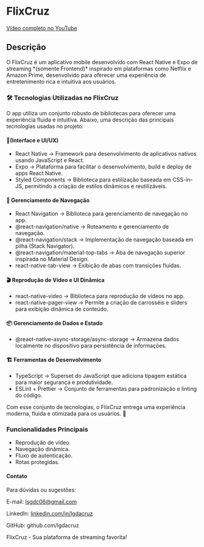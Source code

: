 <h1>FlixCruz</h1> 

<a href="https://www.youtube.com/watch?v=f0ryhWBkcVs">Vídeo completo no YouTube</a>

<h2>Descrição</h2> 
O FlixCruz é um aplicativo mobile desenvolvido com React Native e Expo de streaming *(somente Frontend)* inspirado em plataformas como Netflix e Amazon Prime, desenvolvido para oferecer uma experiência de entretenimento rica e intuitiva aos usuários.

<h3>🛠 Tecnologias Utilizadas no FlixCruz</h3>
O app utiliza um conjunto robusto de bibliotecas para oferecer uma experiência fluida e intuitiva. Abaixo, uma descrição das principais tecnologias usadas no projeto:

<h4>📱(Interface e UI/UX)</h4>
<ul>
<li>React Native → Framework para desenvolvimento de aplicativos nativos usando JavaScript e React.</li>
<li>Expo → Plataforma para facilitar o desenvolvimento, build e deploy de apps React Native.</li>
<li>Styled Components → Biblioteca para estilização baseada em CSS-in-JS, permitindo a criação de estilos dinâmicos e reutilizáveis.</li>
</ul>

<h4>🔄 Gerenciamento de Navegação </h4>
<ul>
<li>React Navigation → Biblioteca para gerenciamento de navegação no app.</li>
<li>@react-navigation/native → Roteamento e gerenciamento de navegação.</li>
<li>@react-navigation/stack → Implementação de navegação baseada em pilha (Stack Navigator).</li>
<li>@react-navigation/material-top-tabs → Aba de navegação superior inspirada no Material Design.</li>
<li>react-native-tab-view → Exibição de abas com transições fluidas.</li>
</ul>

<h4>🎬 Reprodução de Vídeo e UI Dinâmica </h4>
<ul>
<li>react-native-video → Biblioteca para reprodução de vídeos no app.</li>
<li>react-native-pager-view → Permite a criação de carrosséis e sliders para exibição dinâmica de conteúdo.</li>
</ul>

<h4>📦 Gerenciamento de Dados e Estado </h4>
<ul>
<li>@react-native-async-storage/async-storage → Armazena dados localmente no dispositivo para persistência de informações.</li>
</ul>

<h4>🏗 Ferramentas de Desenvolvimento </h4>
<ul>
<li>TypeScript → Superset do JavaScript que adiciona tipagem estática para maior segurança e produtividade.</li>
<li>ESLint + Prettier → Conjunto de ferramentas para padronização e linting do código.</li>
</ul>


Com esse conjunto de tecnologias, o FlixCruz entrega uma experiência moderna, fluida e otimizada para os usuários. 🚀


<h3>Funcionalidades Principais</h3> 
<ul>
<li>Reprodução de vídeo.</li>
<li>Navegação dinâmica.</li>
<li>Fluxo de autenticação.</li>
<li>Rotas protegidas.</li>
</ul>

<h4>Contato</h4>

Para dúvidas ou sugestões:​

E-mail: lsgdc06@gmail.com​

LinkedIn: [linkedin.com/in/lgdacruz​](https://www.linkedin.com/in/cruxzx/)

GitHub: github.com/lgdacruz​

FlixCruz - Sua plataforma de streaming favorita!​
 
